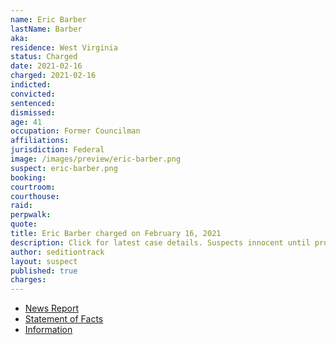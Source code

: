 ```yaml
---
name: Eric Barber
lastName: Barber
aka:
residence: West Virginia
status: Charged
date: 2021-02-16
charged: 2021-02-16
indicted:
convicted: 
sentenced: 
dismissed: 
age: 41
occupation: Former Councilman
affiliations:
jurisdiction: Federal
image: /images/preview/eric-barber.png
suspect: eric-barber.png
booking:
courtroom:
courthouse:
raid:
perpwalk:
quote:
title: Eric Barber charged on February 16, 2021
description: Click for latest case details. Suspects innocent until proven guilty.
author: seditiontrack
layout: suspect
published: true
charges:
---
```

- [News Report](https://www.msn.com/en-us/news/us/west-virginia-man-charged-with-stealing-cspan-equipment-during-capitol-riots/ar-BB1efFsk)
- [Statement of Facts](https://extremism.gwu.edu/sites/g/files/zaxdzs2191/f/Eric%20Barber%20Criminal%20Complaint%20and%20Affidavit_Redacted.pdf)
- [Information](https://www.justice.gov/usao-dc/case-multi-defendant/file/1378381/download)
